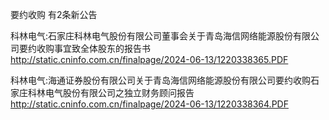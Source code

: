 要约收购 有2条新公告 

科林电气:石家庄科林电气股份有限公司董事会关于青岛海信网络能源股份有限公司要约收购事宜致全体股东的报告书 http://static.cninfo.com.cn/finalpage/2024-06-13/1220338365.PDF 

科林电气:海通证券股份有限公司关于青岛海信网络能源股份有限公司要约收购石家庄科林电气股份有限公司之独立财务顾问报告 http://static.cninfo.com.cn/finalpage/2024-06-13/1220338364.PDF 

